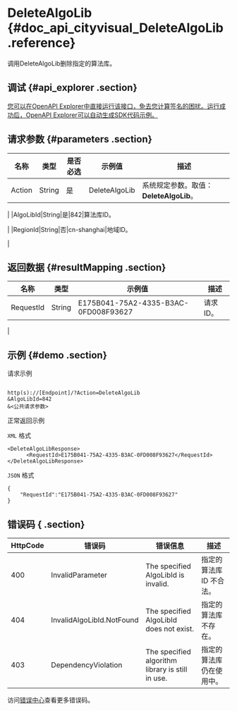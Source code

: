# DeleteAlgoLib {#doc_api_cityvisual_DeleteAlgoLib .reference}

调用DeleteAlgoLib删除指定的算法库。

## 调试 {#api_explorer .section}

[您可以在OpenAPI Explorer中直接运行该接口，免去您计算签名的困扰。运行成功后，OpenAPI Explorer可以自动生成SDK代码示例。](https://api.aliyun.com/#product=cityvisual&api=DeleteAlgoLib&type=RPC&version=2018-10-30)

## 请求参数 {#parameters .section}

|名称|类型|是否必选|示例值|描述|
|--|--|----|---|--|
|Action|String|是|DeleteAlgoLib|系统规定参数。取值：**DeleteAlgoLib**。

 |
|AlgoLibId|String|是|842|算法库ID。

 |
|RegionId|String|否|cn-shanghai|地域ID。

 |

## 返回数据 {#resultMapping .section}

|名称|类型|示例值|描述|
|--|--|---|--|
|RequestId|String|E175B041-75A2-4335-B3AC-0FD008F93627|请求ID。

 |

## 示例 {#demo .section}

请求示例

``` {#request_demo}

http(s)://[Endpoint]/?Action=DeleteAlgoLib
&AlgoLibId=842
&<公共请求参数>

```

正常返回示例

`XML` 格式

``` {#xml_return_success_demo}
<DeleteAlgoLibResponse>
      <RequestId>E175B041-75A2-4335-B3AC-0FD008F93627</RequestId>
</DeleteAlgoLibResponse>
```

`JSON` 格式

``` {#json_return_success_demo}
{
	"RequestId":"E175B041-75A2-4335-B3AC-0FD008F93627"
}
```

## 错误码 { .section}

|HttpCode|错误码|错误信息|描述|
|--------|---|----|--|
|400|InvalidParameter|The specified AlgoLibId is invalid.|指定的算法库 ID 不合法。|
|404|InvalidAlgoLibId.NotFound|The specified AlgoLibId does not exist.|指定的算法库不存在。|
|403|DependencyViolation|The specified algorithm library is still in use.|指定的算法库仍在使用中。|

访问[错误中心](https://error-center.aliyun.com/status/product/cityvisual)查看更多错误码。

